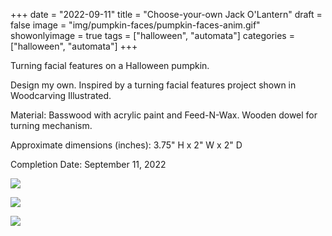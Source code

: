 +++
date = "2022-09-11"
title = "Choose-your-own Jack O'Lantern"
draft = false
image = "img/pumpkin-faces/pumpkin-faces-anim.gif"
showonlyimage = true
tags = ["halloween", "automata"]
categories = ["halloween", "automata"]
+++

Turning facial features on a Halloween pumpkin.

<!--more-->

Design my own.  Inspired by a turning facial features project shown in Woodcarving Illustrated.

Material: Basswood with acrylic paint and Feed-N-Wax.  Wooden dowel for turning mechanism.

Approximate dimensions (inches): 3.75" H x 2" W x 2" D

Completion Date: September 11, 2022

![](../../img/pumpkin-faces/pumpkin-faces-anim.gif)

![](../../img/pumpkin-faces/pumpkin-faces-anim-2.gif)

![](../../img/pumpkin-faces/pumpkin-faces-1.jpeg)
